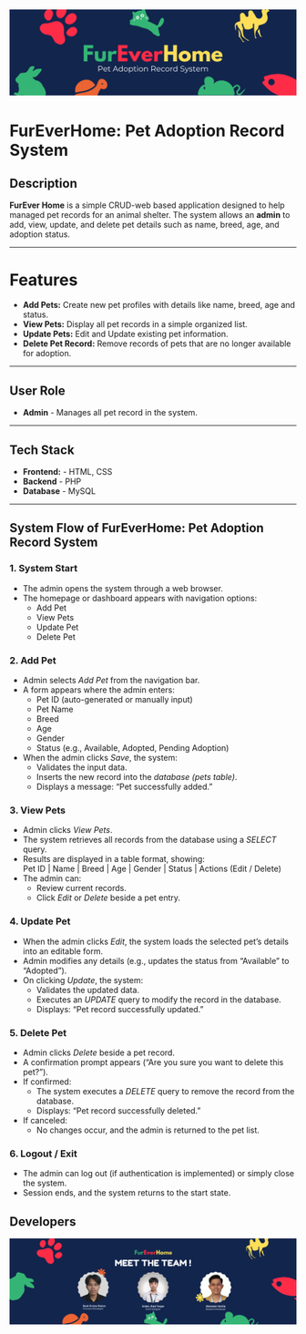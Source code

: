 
<html>
<head>
<link rel ="stylesheet" type = "text/css" href = "style.css">
</head>
<body>
<h2>
<div class = "flow">
<img src="img/Header.png" alt="Flow diagram">
</class>
</h2>

# FurEverHome: Pet Adoption Record System

## Description
**FurEver Home** is a simple CRUD-web based application designed to help managed pet records for an animal shelter.
The system allows an **admin** to add, view, update, and delete pet details such as name, breed, age, and adoption status.

---

# Features 
- **Add Pets:** Create new pet profiles with details like name, breed, age and status.
- **View Pets:** Display all pet records in a simple organized list.
- **Update Pets:** Edit and Update existing pet information.
- **Delete Pet Record:** Remove records of pets that are no longer available for adoption.

---

## User Role
- **Admin** - Manages all pet record in the system.

---

## Tech Stack
- **Frontend:** - HTML, CSS
- **Backend** - PHP
- **Database** - MySQL

--- 

##  System Flow of FurEverHome: Pet Adoption Record System

### 1. System Start
- The admin opens the system through a web browser.  
- The homepage or dashboard appears with navigation options:  
  - Add Pet  
  - View Pets  
  - Update Pet  
  - Delete Pet  

### 2. Add Pet
- Admin selects *Add Pet* from the navigation bar.  
- A form appears where the admin enters:
  - Pet ID (auto-generated or manually input)  
  - Pet Name  
  - Breed  
  - Age  
  - Gender  
  - Status (e.g., Available, Adopted, Pending Adoption)  
- When the admin clicks *Save*, the system:
  - Validates the input data.  
  - Inserts the new record into the *database (pets table)*.  
  - Displays a message: “Pet successfully added.”

### 3. View Pets
- Admin clicks *View Pets*.  
- The system retrieves all records from the database using a *SELECT* query.  
- Results are displayed in a table format, showing:  
  Pet ID | Name | Breed | Age | Gender | Status | Actions (Edit / Delete)  
- The admin can:
  - Review current records.  
  - Click *Edit* or *Delete* beside a pet entry.

### 4. Update Pet
- When the admin clicks *Edit*, the system loads the selected pet’s details into an editable form.  
- Admin modifies any details (e.g., updates the status from “Available” to “Adopted”).  
- On clicking *Update*, the system:
  - Validates the updated data.  
  - Executes an *UPDATE* query to modify the record in the database.  
  - Displays: “Pet record successfully updated.”

### 5. Delete Pet
- Admin clicks *Delete* beside a pet record.  
- A confirmation prompt appears (“Are you sure you want to delete this pet?”).  
- If confirmed:
  - The system executes a *DELETE* query to remove the record from the database.  
  - Displays: “Pet record successfully deleted.”  
- If canceled:
  - No changes occur, and the admin is returned to the pet list.

### 6. Logout / Exit
- The admin can log out (if authentication is implemented) or simply close the system.  
- Session ends, and the system returns to the start state.
 <h2>Developers</h2>
 <img src="img/Team.png">
  </body>
</html>
